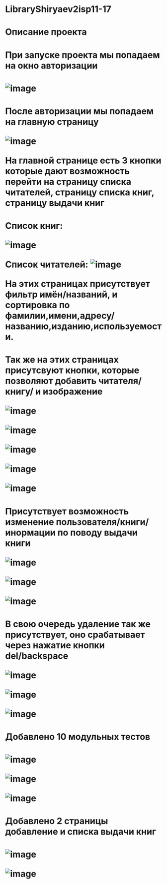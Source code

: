 # LibraryShiryaev2isp11-17
# Описание проекта 
<h1 align "center"> При запуске проекта мы попадаем на окно авторизации<h1>

![image](https://user-images.githubusercontent.com/82766372/163041471-aa448ee5-0ae5-421c-a0d9-6630292bab15.png)


<h1 align "center"> После авторизации мы попадаем на главную страницу

![image](https://user-images.githubusercontent.com/82766372/163041506-04a57b4b-682e-433f-ada4-331118e009a7.png)

 На главной странице есть 3 кнопки которые дают возможность перейти на страницу списка читателей, страницу списка книг, страницу выдачи книг<h1>

<h1 align "center">Список книг:

![image](https://user-images.githubusercontent.com/82766372/163041671-453739e9-ae78-4f16-9f3d-86a75fbd665c.png)

Список читателей: ![image](https://user-images.githubusercontent.com/82766372/163042695-9cfa7536-9a82-4613-9f23-3e21c112003b.png)

На этих страницах присутствует фильтр имён/названий, и сортировка по фамилии,имени,адресу/названию,изданию,используемости.<h1>
<h1 align "center"> Так же на этих страницах присутсвуют кнопки, которые позволяют добавить читателя/книгу/ и изображение

![image](https://user-images.githubusercontent.com/82766372/163041954-c4913296-20fb-4db0-bf81-19699ac4b5d0.png)

![image](https://user-images.githubusercontent.com/82766372/163042095-2138c175-280e-41c4-8212-d5544cba906c.png)

![image](https://user-images.githubusercontent.com/82766372/154963633-6df44847-d8d4-4591-a4c4-96e58bed3bc6.png)

![image](https://user-images.githubusercontent.com/82766372/154963845-774f9af4-1564-46a2-b930-f23e06358f7a.png)

![image](https://user-images.githubusercontent.com/82766372/154963661-1519d8f6-102c-46c2-ac8d-0317e56efc45.png)<h1>

<h1 align "center"> Присутствует возможность изменение пользователя/книги/инормации по поводу выдачи книги

![image](https://user-images.githubusercontent.com/82766372/163043580-8ea0b5a2-d612-413d-ab00-10ff96f4663e.png)
 
 ![image](https://user-images.githubusercontent.com/82766372/163043639-ff31691d-ec73-40c3-9c51-088712c52b98.png)

 ![image](https://user-images.githubusercontent.com/82766372/163043686-51e79d8a-5589-4d40-a1ec-7ce3af4e8184.png)



<h1 align "center"> В свою очередь удаление так же присутствует, оно срабатывает через нажатие кнопки del/backspace

![image](https://user-images.githubusercontent.com/82766372/154964057-f7f1f77d-8773-4ebe-8cd8-9d7d71fc5c68.png)

![image](https://user-images.githubusercontent.com/82766372/154964288-6862102d-88dc-4b89-8cf6-2ae32932e35e.png)

![image](https://user-images.githubusercontent.com/82766372/154964077-c5bff8d0-28dc-49dc-ac65-5a273a52883e.png)<h1>

   
   <h1 align "center"> Добавлено 10 модульных тестов<h1>

![image](https://user-images.githubusercontent.com/82766372/161012840-c4898343-5ea7-4297-8a0d-965f3db3098e.png)

![image](https://user-images.githubusercontent.com/82766372/161013486-8068ff8a-c5eb-4313-8e91-604636646c49.png)
    
![image](https://user-images.githubusercontent.com/82766372/161013686-bf525fd1-5810-455d-ad24-fc07e3a9adae.png)


 <h1 align "center"> Добавлено 2 страницы добавление и списка выдачи книг<h1>

![image](https://user-images.githubusercontent.com/82766372/163044307-317120bb-07ee-4867-b43d-980685fe02d0.png)

 ![image](https://user-images.githubusercontent.com/82766372/163042945-bf3ecb4d-4451-4517-9749-46648a746d30.png)





